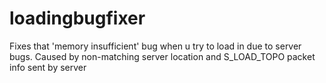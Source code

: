 # loadingbugfixer
Fixes that 'memory insufficient' bug when u try to load in due to server bugs. Caused by non-matching server location and S_LOAD_TOPO packet info sent by server
